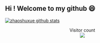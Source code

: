 
## Hi ! Welcome to my github 😄



[![zhaoshuxue github stats](https://github-readme-stats.vercel.app/api?username=zhaoshuxue)](//www.funimg.top)



<p align="center"> 
  Visitor count<br>
  <img src="https://profile-counter.glitch.me/zhaoshuxue/count.svg" />
</p>

<!-- 
### Hi there 👋
 -->

<!--
**zhaoshuxue/zhaoshuxue** is a ✨ _special_ ✨ repository because its `README.md` (this file) appears on your GitHub profile.

Here are some ideas to get you started:

- 🔭 I’m currently working on ...
- 🌱 I’m currently learning ...
- 👯 I’m looking to collaborate on ...
- 🤔 I’m looking for help with ...
- 💬 Ask me about ...
- 📫 How to reach me: ...
- 😄 Pronouns: ...
- ⚡ Fun fact: ...
-->

